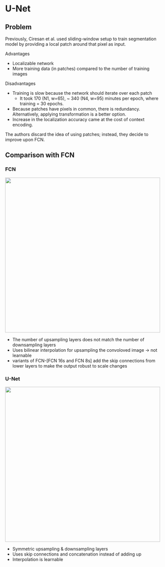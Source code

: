 # U-Net

## Problem

Previously, Ciresan et al. used sliding-window setup to train segmentation model by providing a local patch around that pixel as input.

Advantages
- Localizable network
- More training data (in patches) compared to the number of training images

Disadvantages
- Training is slow because the network should iterate over each patch
  * It took 170 (N1, w=65), ~ 340 (N4, w=95) minutes per epoch, where training = 30 epochs.
- Because patches have pixels in common, there is redundancy. Alternatively, applying transformation is a better option.
- Increase in the localization accuracy came at the cost of context encoding.

The authors discard the idea of using patches; instead, they decide to improve upon FCN.

## Comparison with FCN

### FCN

<img src=https://www.researchgate.net/publication/327521314/figure/fig1/AS:668413361930241@1536373572028/Fully-convolutional-neural-network-architecture-FCN-8.ppm, width=500px>

- The number of upsampling layers does not match the number of downsampling layers
- Uses bilinear interpolation for upsampling the convoloved image -> not learnable
- variants of FCN-[FCN 16s and FCN 8s] add the skip connections from lower layers to make the output robust to scale changes

### U-Net

<img src=https://miro.medium.com/max/1200/1*qNdglJ1ORP3Gq77MmBLhHQ.png, width=500px>

- Symmetric upsampling & downsampling layers
- Uses skip connections and concatenation instead of adding up
- Interpolation is learnable
